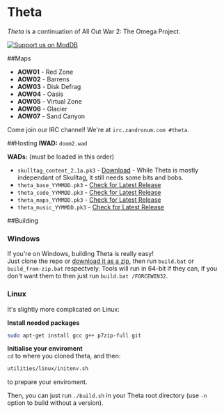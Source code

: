 Theta
=============
*Theta* is a continuation of All Out War 2: The Omega Project.

[![Support us on ModDB](http://button.moddb.com/popularity/medium/mods/28018.png)](http://www.moddb.com/mods/theta)

##Maps
 * __AOW01__ - Red Zone
 * __AOW02__ - Barrens
 * __AOW03__ - Disk Defrag
 * __AOW04__ - Oasis
 * __AOW05__ - Virtual Zone
 * __AOW06__ - Glacier
 * __AOW07__ - Sand Canyon

Come join our IRC channel! We're at `irc.zandronum.com #theta`.

##Hosting
__IWAD:__ `doom2.wad`

__WADs:__ (must be loaded in this order)
 - `skulltag_content_2.1a.pk3` - [Download](http://grandvoid.sickedwick.net/wads/skulltag_content2.1a.pk3) - While Theta is mostly independant of Skulltag, it still needs some bits and bobs.
 - `theta_base_YYMMDD.pk3` - [Check for Latest Release](https://github.com/PlusGit/theta/releases)
 - `theta_code_YYMMDD.pk3` - [Check for Latest Release](https://github.com/PlusGit/theta/releases)
 - `theta_maps_YYMMDD.pk3` - [Check for Latest Release](https://github.com/PlusGit/theta/releases)
 - `theta_music_YYMMDD.pk3` - [Check for Latest Release](https://github.com/PlusGit/theta/releases)

##Building
### Windows
If you're on Windows, building Theta is really easy!  
Just clone the repo or [download it as a zip](https://github.com/PlusGit/theta/archive/master.zip), then run `build.bat` or `build_from-zip.bat` respectvely.
Tools will run in 64-bit if they can, if you don't want them to then just run `build.bat /FORCEWIN32`.
### Linux
It's slightly more complicated on Linux:

__Install needed packages__  
```bash
sudo apt-get install gcc g++ p7zip-full git
```
__Initialise your enviroment__  
`cd` to where you cloned theta, and then:
```bash
utilities/linux/initenv.sh
```
to prepare your enviroment.

Then, you can just run `./build.sh` in your Theta root directory (use `-n` option to build without a version).
